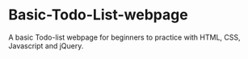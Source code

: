 # Basic-Todo-List-webpage
A basic Todo-list webpage for beginners to practice with HTML, CSS, Javascript and jQuery.
